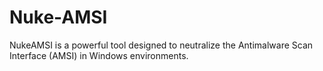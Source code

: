 # Nuke-AMSI
 NukeAMSI is a powerful tool designed to neutralize the Antimalware Scan Interface (AMSI) in Windows environments.
